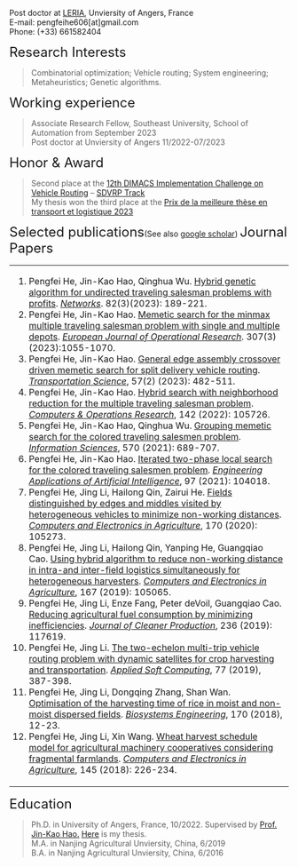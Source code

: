 
Post doctor at [LERIA](https://leria.univ-angers.fr/), Unviersity of Angers, France<br>
E-mail: pengfeihe606[at]gmail.com<br>
Phone: (+33) 661582404

<font size=5>Research Interests</font>
>Combinatorial optimization; Vehicle routing; System engineering; Metaheuristics; Genetic algorithms.

<font size=5>Working experience</font>
>Associate Research Fellow, Southeast University, School of Automation from September 2023  
>Post doctor at Unviersity of Angers 11/2022-07/2023

<font size=5>Honor & Award</font>
>Second place at the [12th DIMACS Implementation Challenge on Vehicle Routing](http://dimacs.rutgers.edu/programs/challenge/vrp/) – [SDVRP Track](http://dimacs.rutgers.edu/programs/challenge/vrp/vrpsd/)    
>My thesis won the third place at the [Prix de la meilleure thèse en transport et logistique 2023](https://perso.isima.fr/~lacomme/GT2L/these_2023/accueil.php)

<font size=5>Selected publications</font>(See also [google scholar](https://scholar.google.com/citations?user=cecmh5gAAAAJ&hl=en))
<font size=5>Journal Papers</font>
<table>
<tr>
<td><ol>

<li>Pengfei He, Jin-Kao Hao, Qinghua Wu. <a href="https://onlinelibrary.wiley.com/doi/10.1002/net.22167?af=R">Hybrid genetic algorithm for undirected traveling salesman problems with profits</a>. <i><a href="https://onlinelibrary.wiley.com/journal/10970037">Networks</a></i>. 82(3)(2023): 189-221.  </li>
<li>Pengfei He, Jin-Kao Hao. <a href="https://www.sciencedirect.com/science/article/pii/S0377221722008669">Memetic search for the minmax multiple traveling salesman problem with single and multiple depots</a>. <i><a href="https://www.sciencedirect.com/journal/european-journal-of-operational-research">European Journal of Operational Research</a></i>. 307(3)(2023):1055-1070.  </li>
<li>Pengfei He, Jin-Kao Hao. <a href="https://pubsonline.informs.org/doi/abs/10.1287/trsc.2022.1180">General edge assembly crossover driven memetic search for split delivery vehicle routing</a>. <i><a href="https://pubsonline.informs.org/journal/trsc">Transportation Science</a></i>, 57(2) (2023): 482-511.  </li>
<li>Pengfei He, Jin-Kao Hao. <a href="https://www.sciencedirect.com/science/article/pii/S0305054822000296">Hybrid search with neighborhood reduction for the multiple traveling salesman problem</a>. <i><a href="https://www.sciencedirect.com/journal/computers-and-operations-research">Computers & Operations Research</a></i>, 142 (2022): 105726.</li>
<li>Pengfei He, Jin-Kao Hao, Qinghua Wu. <a href="https://www.sciencedirect.com/science/article/pii/S002002552100431X">Grouping memetic search for the colored traveling salesmen problem</a>. <i><a href="https://www.sciencedirect.com/journal/information-sciences">Information Sciences</a></i>, 570 (2021): 689-707.</li>
<li>Pengfei He, Jin-Kao Hao. <a href="https://www.sciencedirect.com/science/article/pii/S0952197620303031">Iterated two-phase local search for the colored traveling salesmen problem</a>. <i><a href="https://www.sciencedirect.com/journal/engineering-applications-of-artificial-intelligence">Engineering Applications of Artificial Intelligence</a></i>, 97 (2021): 104018.</li>
<li>Pengfei He, Jing Li, Hailong Qin, Zairui He. <a href="https://www.sciencedirect.com/science/article/pii/S0168169919320290">Fields distinguished by edges and middles visited by heterogeneous vehicles to minimize non-working distances</a>. <i><a href="https://www.sciencedirect.com/journal/computers-and-electronics-in-agriculture">Computers and Electronics in Agriculture</a></i>, 170 (2020): 105273.   </li>
<li>Pengfei He, Jing Li, Hailong Qin, Yanping He, Guangqiao Cao. <a href="https://www.sciencedirect.com/science/article/pii/S0168169919309032">Using hybrid algorithm to reduce non-working distance in intra-and inter-field logistics simultaneously for heterogeneous harvesters</a>. <i><a href="https://www.sciencedirect.com/journal/computers-and-electronics-in-agriculture">Computers and Electronics in Agriculture</a></i>, 167 (2019): 105065.   </li>
<li>Pengfei He, Jing Li, Enze Fang, Peter deVoil, Guangqiao Cao. <a href="https://www.sciencedirect.com/science/article/pii/S0959652619324692">Reducing agricultural fuel consumption by minimizing inefficiencies</a>. <i><a href="https://www.sciencedirect.com/journal/journal-of-cleaner-production">Journal of Cleaner Production</a></i>, 236 (2019): 117619.</li>
<li>Pengfei He, Jing Li. <a href="https://www.sciencedirect.com/science/article/pii/S1568494619300468">The two-echelon multi-trip vehicle routing problem with dynamic satellites for crop harvesting and transportation</a>. <i><a href="https://www.sciencedirect.com/journal/applied-soft-computing">Applied Soft Computing</a></i>, 77 (2019), 387-398.   </li>
<li>Pengfei He, Jing Li, Dongqing Zhang, Shan Wan. <a href="https://www.sciencedirect.com/science/article/pii/S1537511017305974">Optimisation of the harvesting time of rice in moist and non-moist dispersed fields</a>. <i><a href="https://www.sciencedirect.com/journal/biosystems-engineering">Biosystems Engineering</a></i>, 170 (2018), 12-23. </li>
<li>Pengfei He, Jing Li, Xin Wang. <a href="https://www.sciencedirect.com/science/article/pii/S0168169916311280">Wheat harvest schedule model for agricultural machinery cooperatives considering fragmental farmlands</a>. <i><a href="https://www.sciencedirect.com/journal/computers-and-electronics-in-agriculture">Computers and Electronics in Agriculture</a></i>, 145 (2018): 226-234.  </li>
</ol></td>
</tr>
</table>


<font size=5>Education</font>
>Ph.D. in University of Angers, France, 10/2022.  Supervised by [Prof. Jin-Kao Hao.](https://leria-info.univ-angers.fr/~jinkao.hao/#Publi) [Here](https://github.com/pengfeihe-angers/thesis/blob/main/thesis_Pengfei%20He__final.pdf) is my thesis.  
>M.A. in Nanjing Agricultural Unviersity, China, 6/2019  
>B.A. in Nanjing Agricultural Unviersity, China, 6/2016  
       
